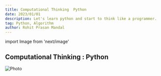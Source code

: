 ```yaml
---
title: Computational Thinking  Python
date: 2023/01/01
description: Let's learn python and start to think like a programmer.  
tag: Python, Algorithm
author: Rohit Prasan Mandal
---
```


import Image from 'next/image'

## Computational Thinking : Python

<Image
  src="/images/ad.png"
  alt="Photo"
  width={4592}
  height={2584}
  priority
  className="next-image"
/>

